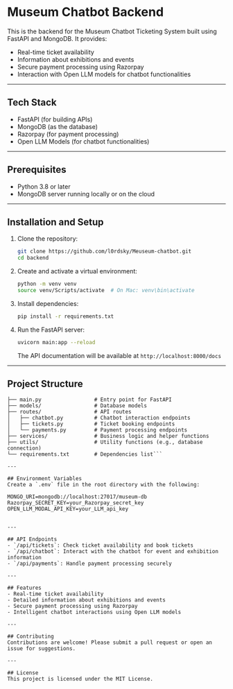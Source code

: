 # Museum Chatbot Backend

This is the backend for the Museum Chatbot Ticketing System built using FastAPI and MongoDB. It provides:
- Real-time ticket availability
- Information about exhibitions and events
- Secure payment processing using Razorpay
- Interaction with Open LLM models for chatbot functionalities

---

## Tech Stack
- FastAPI (for building APIs)
- MongoDB (as the database)
- Razorpay (for payment processing)
- Open LLM Models (for chatbot functionalities)

---

## Prerequisites
- Python 3.8 or later
- MongoDB server running locally or on the cloud

---

## Installation and Setup
1. Clone the repository:
    ```bash
    git clone https://github.com/l0rdsky/Meuseum-chatbot.git
    cd backend
    ```

2. Create and activate a virtual environment:
    ```bash
    python -m venv venv
    source venv/Scripts/activate  # On Mac: venv\bin\activate
    ```

3. Install dependencies:
    ```bash
    pip install -r requirements.txt
    ```

4. Run the FastAPI server:
    ```bash
    uvicorn main:app --reload
    ```
    The API documentation will be available at `http://localhost:8000/docs`

---

## Project Structure

```backend/
├── main.py                 # Entry point for FastAPI
├── models/                 # Database models
├── routes/                 # API routes
│   ├── chatbot.py          # Chatbot interaction endpoints
│   ├── tickets.py          # Ticket booking endpoints
│   └── payments.py         # Payment processing endpoints
├── services/               # Business logic and helper functions
├── utils/                  # Utility functions (e.g., database connection)
└── requirements.txt        # Dependencies list```

---

## Environment Variables
Create a `.env` file in the root directory with the following:

MONGO_URI=mongodb://localhost:27017/museum-db 
Razorpay_SECRET_KEY=your_Razorpay_secret_key 
OPEN_LLM_MODAL_API_KEY=your_LLM_api_key


---

## API Endpoints
- `/api/tickets`: Check ticket availability and book tickets
- `/api/chatbot`: Interact with the chatbot for event and exhibition information
- `/api/payments`: Handle payment processing securely

---

## Features
- Real-time ticket availability
- Detailed information about exhibitions and events
- Secure payment processing using Razorpay
- Intelligent chatbot interactions using Open LLM models

---

## Contributing
Contributions are welcome! Please submit a pull request or open an issue for suggestions.

---

## License
This project is licensed under the MIT License.


